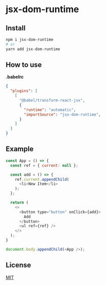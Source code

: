 # jsx-dom-runtime

## Install

```bash
npm i jsx-dom-runtime
# or
yarn add jsx-dom-runtime
```

## How to use

**.babelrc**

```json
{
  "plugins": [
    [
      "@babel/transform-react-jsx",
      {
        "runtime": "automatic",
        "importSource": "jsx-dom-runtime",
      }
    ]
  ]
}
```

## Example

```js
const App = () => {
  const ref = { current: null };

  const add = () => {
    ref.current.appendChild(
      <li>New Item</li>
    );
  };

  return (
    <>
      <button type="button" onClick={add}>
        Add
      </button>
      <ul ref={ref} />
    </>
  );
}

document.body.appendChild(<App />);
```

## License

[MIT](./LICENSE)
